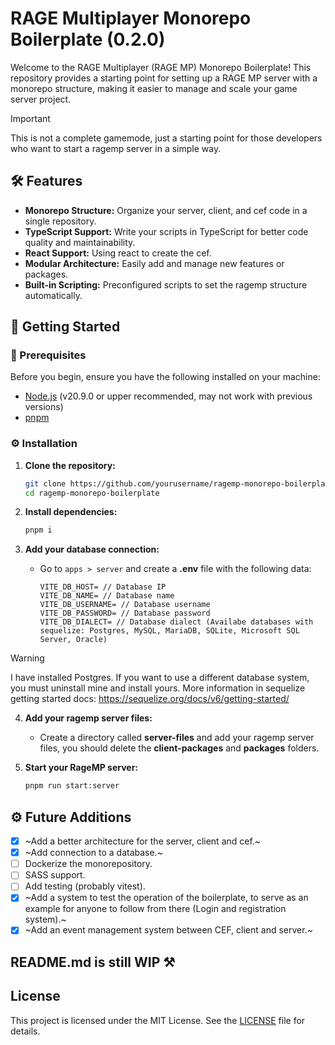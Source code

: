 # RAGE Multiplayer Monorepo Boilerplate (0.2.0)

Welcome to the RAGE Multiplayer (RAGE MP) Monorepo Boilerplate! This repository provides a starting point for setting up a RAGE MP server with a monorepo structure, making it easier to manage and scale your game server project.

> [!IMPORTANT]  
> This is not a complete gamemode, just a starting point for those developers who want to start a ragemp server in a simple way.

## 🛠️ Features

- **Monorepo Structure:** Organize your server, client, and cef code in a single repository.
- **TypeScript Support:** Write your scripts in TypeScript for better code quality and maintainability.
- **React Support:** Using react to create the cef.
- **Modular Architecture:** Easily add and manage new features or packages.
- **Built-in Scripting:** Preconfigured scripts to set the ragemp structure automatically.

## 🚀 Getting Started

### 🚨 Prerequisites

Before you begin, ensure you have the following installed on your machine:

- [Node.js](https://nodejs.org/) (v20.9.0 or upper recommended, may not work with previous versions)
- [pnpm](https://pnpm.io/es/)

### ⚙️ Installation

1. **Clone the repository:**

   ```sh
   git clone https://github.com/yourusername/ragemp-monorepo-boilerplate.git
   cd ragemp-monorepo-boilerplate
   ```

2. **Install dependencies:**

   ```sh
   pnpm i
   ```

3. **Add your database connection:**

   - Go to `apps > server` and create a **.env** file with the following data:

     ```env
     VITE_DB_HOST= // Database IP
     VITE_DB_NAME= // Database name
     VITE_DB_USERNAME= // Database username
     VITE_DB_PASSWORD= // Database password
     VITE_DB_DIALECT= // Database dialect (Availabe databases with sequelize: Postgres, MySQL, MariaDB, SQLite, Microsoft SQL Server, Oracle)
     ```

> [!WARNING]
> I have installed Postgres. If you want to use a different database system, you must uninstall mine and install yours. More information in sequelize getting started docs: https://sequelize.org/docs/v6/getting-started/

4. **Add your ragemp server files:**

   - Create a directory called **server-files** and add your ragemp server files, you should delete the **client-packages** and **packages** folders.

5. **Start your RageMP server:**

   ```sh
   pnpm run start:server
   ```

## ⚙️ Future Additions

- [x] ~Add a better architecture for the server, client and cef.~
- [x] ~Add connection to a database.~
- [ ] Dockerize the monorepository.
- [ ] SASS support.
- [ ] Add testing (probably vitest).
- [x] ~Add a system to test the operation of the boilerplate, to serve as an example for anyone to follow from there (Login and registration system).~
- [x] ~Add an event management system between CEF, client and server.~

## **README.md is still WIP ⚒️**

## License

This project is licensed under the MIT License. See the [LICENSE](LICENSE) file for details.
